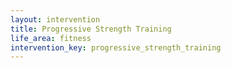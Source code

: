 ```yaml
---
layout: intervention
title: Progressive Strength Training
life_area: fitness
intervention_key: progressive_strength_training
---
```

